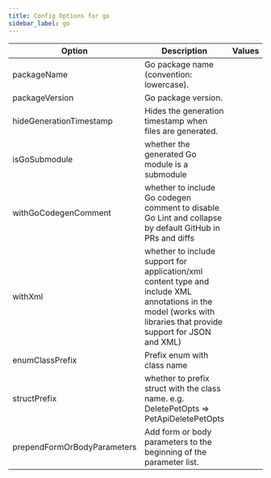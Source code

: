 ```yaml
---
title: Config Options for go
sidebar_label: go
---
```


| Option | Description | Values | Default |
| ------ | ----------- | ------ | ------- |
|packageName|Go package name (convention: lowercase).| |openapi|
|packageVersion|Go package version.| |1.0.0|
|hideGenerationTimestamp|Hides the generation timestamp when files are generated.| |true|
|isGoSubmodule|whether the generated Go module is a submodule| |false|
|withGoCodegenComment|whether to include Go codegen comment to disable Go Lint and collapse by default GitHub in PRs and diffs| |false|
|withXml|whether to include support for application/xml content type and include XML annotations in the model (works with libraries that provide support for JSON and XML)| |false|
|enumClassPrefix|Prefix enum with class name| |false|
|structPrefix|whether to prefix struct with the class name. e.g. DeletePetOpts =&gt; PetApiDeletePetOpts| |false|
|prependFormOrBodyParameters|Add form or body parameters to the beginning of the parameter list.| |false|
